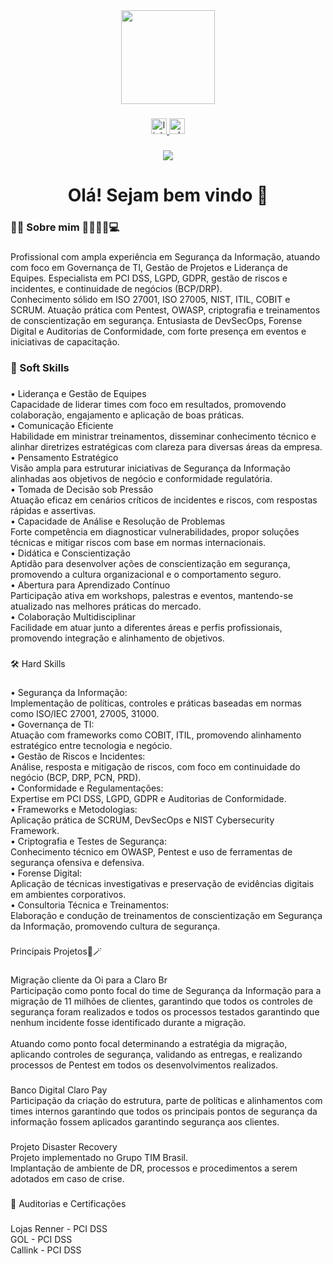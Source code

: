 <div align="center">
  <img height="150" src="https://i.imgur.com/d9PuG5h.jpeg"  />
</div>

###

<div align="center">
  <a href="https://www.linkedin.com/in/allexandresantos-01sec/" target="_blank">
    <img src="https://img.shields.io/static/v1?message=LinkedIn&logo=linkedin&label=&color=0077B5&logoColor=white&labelColor=&style=for-the-badge" height="25" alt="linkedin logo"  />
  </a>
  <a href="http://wa.me/5511984833144" target="_blank">
    <img src="https://img.shields.io/static/v1?message=Whatsapp&logo=whatsapp&label=&color=25D366&logoColor=white&labelColor=&style=for-the-badge" height="25" alt="whatsapp logo"  />
  </a>
</div>

###

<div align="center">
  <img src="https://visitor-badge.laobi.icu/badge?page_id=allexandresantos.allexandresantos&"  />
</div>

###

<h1 align="center">Olá! Sejam bem vindo 👋</h1>

###

<h3 align="left">👩‍💻  Sobre mim 🕵🏾‍♂️🔎💻</h3>

###

<p align="left">Profissional com ampla experiência em Segurança da Informação, atuando com foco em Governança de TI, Gestão de Projetos e Liderança de Equipes. Especialista em PCI DSS, LGPD, GDPR, gestão de riscos e incidentes, e continuidade de negócios (BCP/DRP).<br>Conhecimento sólido em ISO 27001, ISO 27005, NIST, ITIL, COBIT e SCRUM. Atuação prática com Pentest, OWASP, criptografia e treinamentos de conscientização em segurança. Entusiasta de DevSecOps, Forense Digital e Auditorias de Conformidade, com forte presença em eventos e iniciativas de capacitação.</p>

###

<h3 align="left">🧠 Soft Skills</h3>

###

<p align="left">•	Liderança e Gestão de Equipes<br>    Capacidade de liderar times com foco em resultados, promovendo colaboração, engajamento e aplicação de boas práticas.<br>•	Comunicação Eficiente<br>Habilidade em ministrar treinamentos, disseminar conhecimento técnico e alinhar diretrizes estratégicas com clareza para diversas áreas da empresa.<br>•	Pensamento Estratégico<br>Visão ampla para estruturar iniciativas de Segurança da Informação alinhadas aos objetivos de negócio e conformidade regulatória.<br>•	Tomada de Decisão sob Pressão<br>Atuação eficaz em cenários críticos de incidentes e riscos, com respostas rápidas e assertivas.<br>•	Capacidade de Análise e Resolução de Problemas<br>Forte competência em diagnosticar vulnerabilidades, propor soluções técnicas e mitigar riscos com base em normas internacionais.<br>•	Didática e Conscientização<br>Aptidão para desenvolver ações de conscientização em segurança, promovendo a cultura organizacional e o comportamento seguro.<br>•	Abertura para Aprendizado Contínuo<br>Participação ativa em workshops, palestras e eventos, mantendo-se atualizado nas melhores práticas do mercado.<br>•	Colaboração Multidisciplinar<br>Facilidade em atuar junto a diferentes áreas e perfis profissionais, promovendo integração e alinhamento de objetivos.</p>

###

<p align="left">🛠️ Hard Skills</p>

###

<p align="left">•	Segurança da Informação:<br>Implementação de políticas, controles e práticas baseadas em normas como ISO/IEC 27001, 27005, 31000.<br>•	Governança de TI:<br>Atuação com frameworks como COBIT, ITIL, promovendo alinhamento estratégico entre tecnologia e negócio.<br>•	Gestão de Riscos e Incidentes:<br>Análise, resposta e mitigação de riscos, com foco em continuidade do negócio (BCP, DRP, PCN, PRD).<br>•	Conformidade e Regulamentações:<br>Expertise em PCI DSS, LGPD, GDPR e Auditorias de Conformidade.<br>•	Frameworks e Metodologias:<br>Aplicação prática de SCRUM, DevSecOps e NIST Cybersecurity Framework.<br>•	Criptografia e Testes de Segurança:<br>Conhecimento técnico em OWASP, Pentest e uso de ferramentas de segurança ofensiva e defensiva.<br>•	Forense Digital:<br>Aplicação de técnicas investigativas e preservação de evidências digitais em ambientes corporativos.<br>•	Consultoria Técnica e Treinamentos:<br>Elaboração e condução de treinamentos de conscientização em Segurança da Informação, promovendo cultura de segurança.</p>

###

<div align="left">
</div>

###

<p align="left">Principais Projetos🎯🪄</p>

###

<p align="left">Migração cliente da Oi para a Claro Br<br>Participação como ponto focal do time de Segurança da Informação para a migração de 11 milhões de clientes, garantindo que todos os controles de segurança foram realizados e todos os processos testados garantindo que nenhum incidente fosse identificado durante a migração.<br><br>Atuando como ponto focal determinando a estratégia da migração, aplicando controles de segurança, validando as entregas, e realizando processos de Pentest em todos os desenvolvimentos realizados.</p>

###

<p align="left">Banco Digital Claro Pay<br>Participação da criação do estrutura, parte de políticas e alinhamentos com times internos garantindo que todos os principais pontos de segurança da informação fossem aplicados garantindo segurança aos clientes.</p>

###

<p align="left">Projeto Disaster Recovery<br>Projeto implementado no Grupo TIM Brasil.<br>Implantação de ambiente de DR, processos e procedimentos a serem adotados em caso de crise.</p>

###

<p align="left">💢 Auditorias e Certificações</p>

###

<p align="left">Lojas Renner - PCI DSS<br>GOL - PCI DSS<br>Callink - PCI DSS</p>

###
